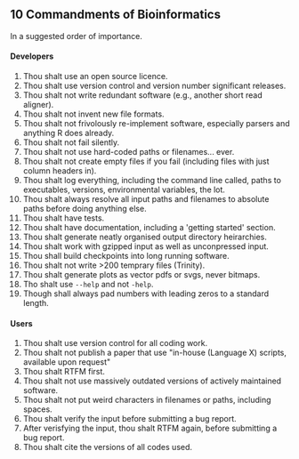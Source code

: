 ## 10 Commandments of Bioinformatics

In a suggested order of importance.

#### Developers

01. Thou shalt use an open source licence.
02. Thou shalt use version control and version number significant releases.
03. Thou shalt not write redundant software (e.g., another short read aligner).
04. Thou shalt not invent new file formats.
05. Thou shalt not frivolously re-implement software, especially parsers and anything R does already.
06. Thou shalt not fail silently.
07. Thou shalt not use hard-coded paths or filenames... ever.
08. Thou shalt not create empty files if you fail (including files with just column headers in).
09. Thou shalt log everything, including the command line called, paths to executables, versions, environmental variables, the lot.
10. Thou shalt always resolve all input paths and filenames to absolute paths before doing anything else.
11. Thou shalt have tests.
12. Thou shalt have documentation, including a 'getting started' section.
13. Thou shalt generate neatly organised output directory heirarchies.
14. Thou shalt work with gzipped input as well as unconpressed input.
15. Thou shall build checkpoints into long running software.
16. Thou shalt not write >200 temprary files (Trinity).
17. Thou shalt generate plots as vector pdfs or svgs, never bitmaps.
18. Tho shalt use `--help` and not `-help`.
19. Though shall always pad numbers with leading zeros to a standard length.

#### Users

01. Thou shalt use version control for all coding work.
02. Thou shalt not publish a paper that use "in-house (Language X) scripts, available upon request"
03. Thou shalt RTFM first.
04. Thou shalt not use massively outdated versions of actively maintained software.
05. Thou shalt not put weird characters in filenames or paths, including spaces.
06. Thou shalt verify the input before submitting a bug report.
07. After verisfying the input, thou shalt RTFM again, before submitting a bug report.
08. Thou shalt cite the versions of all codes used.

